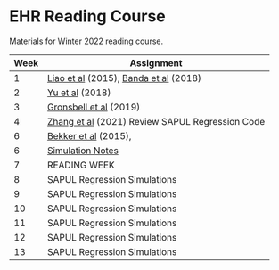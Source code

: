 # EHR Reading Course
Materials for Winter 2022 reading course.


| Week | Assignment                            |
|------|---------------------------------------|
| 1    | [Liao et al](https://www.bmj.com/content/350/bmj.h1885) (2015), [Banda et al](https://pubmed.ncbi.nlm.nih.gov/31218278/) (2018)  |
| 2    |   [Yu et al](https://pubmed.ncbi.nlm.nih.gov/29126253/) (2018)|
| 3   |  [Gronsbell et al](https://onlinelibrary.wiley.com/doi/abs/10.1111/biom.12987) (2019) |
| 4   |   [Zhang et al](https://academic.oup.com/biostatistics/advance-article-abstract/doi/10.1093/biostatistics/kxab003/6146184?redirectedFrom=fulltext) (2021) Review SAPUL Regression Code                              |
| 6   | [Bekker et al](https://link.springer.com/article/10.1007/s10994-020-05877-5) (2015),|
| 6   |      [Simulation Notes](https://www4.stat.ncsu.edu/~davidian/st810a/simulation_handout.pdf)                         |
| 7    | READING WEEK                                          |
| 8    | SAPUL Regression Simulations                                       |
| 9    | SAPUL Regression Simulations                                      |
| 10   |  SAPUL Regression Simulations                                        |
| 11   | SAPUL Regression Simulations                                       |
| 12   |SAPUL Regression Simulations                                      |
| 13   | SAPUL Regression Simulations                                        |

